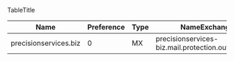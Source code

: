 ﻿TableTitle

| Name | Preference | Type | NameExchange |
| ---- | ---------- | ---- | ------------ |
| precisionservices.biz | 0 | MX | precisionservices-biz.mail.protection.outlook.com |
